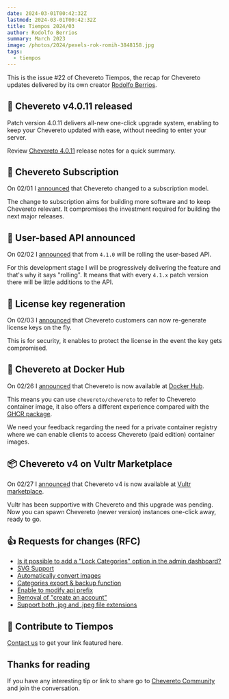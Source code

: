 ```yaml
---
date: 2024-03-01T00:42:32Z
lastmod: 2024-03-01T00:42:32Z
title: Tiempos 2024/03
author: Rodolfo Berrios
summary: March 2023
image: /photos/2024/pexels-rok-romih-3848158.jpg
tags:
  - tiempos
---
```


This is the issue #22 of Chevereto Tiempos, the recap for Chevereto updates delivered by its own creator [Rodolfo Berrios](https://rodolfoberrios.com).

## 🚀 Chevereto v4.0.11 released

Patch version 4.0.11 delivers all-new one-click upgrade system,  enabling to keep your Chevereto updated with ease, without needing to enter your server.

Review [Chevereto 4.0.11](https://releases.chevereto.com/4.X/4.0/4.0.11) release notes for a quick summary.

## 🌱 Chevereto Subscription

On 02/01 I [announced](https://blog.chevereto.com/2024/02/01/chevereto-subscription/) that Chevereto changed to a subscription model.

The change to subscription aims for building more software and to keep Chevereto relevant. It compromises the investment required for building the next major releases.

## 🌠 User-based API announced

On 02/02 I [announced](https://blog.chevereto.com/upcoming/user-based-api/) that from `4.1.0` will be rolling the user-based API.

For this development stage I will be progressively delivering the feature and that's why it says "rolling". It means that with every `4.1.x` patch version there will be little additions to the API.

## 🔑 License key regeneration

On 02/03 I [announced](https://blog.chevereto.com/2024/02/03/license-key-regeneration/) that Chevereto customers can now re-generate license keys on the fly.

This is for security, it enables to protect the license in the event the key gets compromised.

## 🐋 Chevereto at Docker Hub

On 02/26 I [announced](https://chevereto.com/community/threads/chevereto-now-available-at-docker-hub.15324/) that Chevereto is now available at [Docker Hub](https://hub.docker.com/r/chevereto/chevereto).

This means you can use `chevereto/chevereto` to refer to Chevereto container image, it also offers a different experience compared with the [GHCR package](https://github.com/chevereto/chevereto/pkgs/container/chevereto).

We need your feedback regarding the need for a private container registry where we can enable clients to access Chevereto (paid edition) container images.

## 📦 Chevereto v4 on Vultr Marketplace

On 02/27 I [announced](https://chevereto.com/community/threads/chevereto-v4-now-available-at-vultr-marketplace.15328/) that Chevereto v4 is now available at [Vultr marketplace](https://chv.to/vultr).

Vultr has been supportive with Chevereto and this upgrade was pending. Now you can spawn Chevereto (newer version) instances one-click away, ready to go.

## 👍 Requests for changes (RFC)

- [Is it possible to add a "Lock Categories" option in the admin dashboard?](https://chevereto.com/community/threads/is-it-possible-to-add-a-lock-categories-option-in-the-admin-dashboard.15269/)
- [SVG Support](https://chevereto.com/community/threads/svg-support.15274/)
- [Automatically convert images](https://chevereto.com/community/threads/automatically-convert-images.15275/)
- [Categories export & backup function](https://chevereto.com/community/threads/categories-export-backup-function.15289/)
- [Enable to modify api prefix](https://chevereto.com/community/threads/enable-to-modify-api-prefix.15297/)
- [Removal of "create an account"](https://chevereto.com/community/threads/removal-of-create-an-account.15301/)
- [Support both .jpg and .jpeg file extensions](https://chevereto.com/community/threads/support-both-jpg-and-jpeg-file-extensions.15306/)

## 💖 Contribute to Tiempos

[Contact us](https://chevereto.com/contact) to get your link featured here.

## Thanks for reading

If you have any interesting tip or link to share go to [Chevereto Community](https://chevereto.com/community) and join the conversation.
